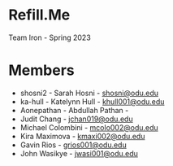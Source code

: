 # Refill.Me
Team Iron - Spring 2023

# Members

- shosni2 - Sarah Hosni - shosni@odu.edu
- ka-hull - Katelynn Hull - khull001@odu.edu
- Aonepathan - Abdullah Pathan - 
- Judit Chang - jchan019@odu.edu
- Michael Colombini - mcolo002@odu.edu
- Kira Maximova - kmaxi002@odu.edu
- Gavin Rios - grios001@odu.edu
- John Wasikye - jwasi001@odu.edu
